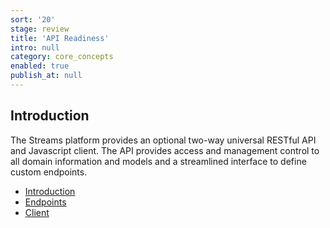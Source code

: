 ```yaml
---
sort: '20'
stage: review
title: 'API Readiness'
intro: null
category: core_concepts
enabled: true
publish_at: null
---
```

## Introduction

The Streams platform provides an optional two-way universal RESTful API and Javascript client. The API provides access and management control to all domain information and models and a streamlined interface to define custom endpoints.

- [Introduction](api/introduction)
- [Endpoints](api/endpoints)
- [Client](api/client)

